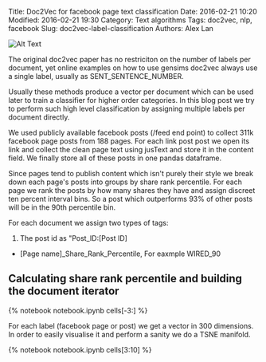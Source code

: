 Title: Doc2Vec for facebook page text classification
Date: 2016-02-21 10:20
Modified: 2016-02-21 19:30
Category: Text algorithms
Tags: doc2vec, nlp, facebook
Slug: doc2vec-label-classification
Authors: Alex Lan


![Alt Text]({filename}/images/tsne.png)

The original doc2vec paper has no restriciton on the number of labels per document,
yet online examples on how to use gensims doc2vec always use a single label, usually as SENT_SENTENCE_NUMBER.

Usually these methods produce a vector per document which can be used later to train a classifier for higher order categories. 
In this blog post we try to perform such high level classification by assigning multiple labels per document directly. 

We used publicly available facebook posts (/feed end point) to collect 311k facebook page posts from 188 pages. 
For each link post post we open its link and collect the clean page text using jusText and store it in the content field.
We finally store all of these posts in one pandas dataframe.
 
Since pages tend to publish content which isn't purely their style we break down each page's posts into groups by share rank percentile.
For each page we rank the posts by how many shares they have and assign discreet ten percent interval bins. So a post which outperforms 93% of other posts
will be in the 90th percentile bin. 

For each document we assign two types of tags:

1. The post id as "Post_ID:[Post ID]
+ [Page name]_Share_Rank_Percentile, For eaxmple WIRED_90

## Calculating share rank percentile and building the document iterator
{% notebook notebook.ipynb cells[-3:] %}


For each label (facebook page or post) we get a vector in 300 dimensions. In order to easily visualise it and perform a sanity we do a TSNE manifold.


{% notebook notebook.ipynb cells[3:10] %}


